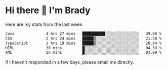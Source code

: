 # Hi there 👋 I'm Brady

Here are my stats from the last week:
<!--START_SECTION:waka-->

```txt
Java              4 hrs 27 mins   ██████████░░░░░░░░░░░░░░░   39.90 %
CSS               2 hrs 24 mins   █████▒░░░░░░░░░░░░░░░░░░░   21.58 %
TypeScript        2 hrs 19 mins   █████▒░░░░░░░░░░░░░░░░░░░   20.84 %
HTML              30 mins         █░░░░░░░░░░░░░░░░░░░░░░░░   04.59 %
XML               26 mins         █░░░░░░░░░░░░░░░░░░░░░░░░   03.99 %
```

<!--END_SECTION:waka-->

If I haven't responded in a few days, please email me directly. 
